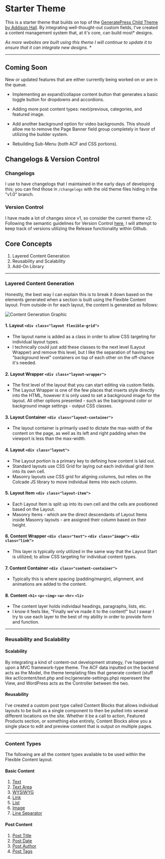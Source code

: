 # Starter Theme

This is a starter theme that builds on top of the [GeneratePress Child Theme by Addison Hall](https://github.com/addisonhall/generatepress-child "GitHub Link"). By integrating well-thought-out custom fields, I've created a content management system that, at it's core, can build most* designs. 

*As more websites are built using this theme I will continue to update it to ensure that it can integrate new designs. \**

---

## Coming Soon

New or updated features that are either currently being worked on or are in the queue.

- Implementing an expand/collapse content button that generates a basic toggle button for dropdowns and accordions. 

- Adding more post content types: next/previous, categories, and featured image.

- Add another background option for video backgrounds. This should allow me to remove the Page Banner field group completely in favor of utilizing the builder system.

- Rebuilding Sub-Menu (both ACF and CSS portions).

## Changelogs & Version Control

### Changelogs
I use to have changelogs that I maintained in the early days of developing this; you can find those in `/changelogs` with the old theme files hiding in the "v1.0" branch. 

### Version Control

I have made a lot of changes since v1, so consider the current theme v2. Following the semantic guidelines for Version Control [here](https://semver.org/ "Semantic Versioning 2.0.0"), I will attempt to keep track of versions utilizing the Release functionality within Github.

## Core Concepts

1. Layered Content Generation
2. Reusability and Scalability
3. Add-On Library

---

### Layered Content Generation

Honestly, the best way I can explain this is to break it down based on the elements generated when a section is built using the Flexible Content layout. From outside-in for each layout, the content is generated as follows:

![Content Generation Graphic](https://i.imgur.com/Oy1YzYa.png)

#### 1. Layout `<div class="layout flexible-grid">`

- The layout name is added as a class in order to allow CSS targeting for individual layout types. 
- I technically could just add these classes to the next level (Layout Wrapper) and remove this level, but I like the separation of having two "background level" containers on top of each other on the off-chance it's needed.

#### 2. Layout Wrapper `<div class="layout-wrapper">`

- The first level of the layout that you can start editing via custom fields. 
- The Layout Wrapper is one of the few places that inserts style directly into the HTML, however it is only used to set a background image for the layout. All other options presented - such as the background color or background image settings - output CSS classes.

#### 3. Layout Container `<div class="layout-container">`

- The layout container is primarily used to dictate the max-width of the content on the page, as well as its left and right padding when the viewport is less than the max-width. 

#### 4. Layout `<div class="layout">`

- The Layout portion is a primary key to defining how content is laid out. 
- Standard layouts use CSS Grid for laying out each individual grid item into its own cell.
- Masonry layouts use CSS grid for aligning columns, but relies on the Colcade JS library to move individual items into each column. 

#### 5. Layout Item `<div class="layout-item">`

- Each Layout Item is split up into its own cell and the cells are positioned based on the Layout. 
- Masonry Items - which are the direct descendants of Layout Items inside Masonry layouts - are assigned their column based on their height. 

#### 6. Content Wrapper `<div class="text">` `<div class="image">` `<div class="link">`

- This layer is typically only utilized in the same way that the Layout Start is utilized; to allow CSS targeting for individual content types.

#### 7. Content Container `<div class="content-container">`

- Typically this is where spacing (padding/margin), alignment, and animations are added to the content.

#### 8. Content `<h1>` `<p>` `<img>` `<a>` `<hr>` `<li>`

- The content layer holds individaul headings, paragraphs, lists, etc. 
- I know it feels like, "Finally we've made it to the content!" but I swear I try to use each layer to the best of my ability in order to provide form and function.

---

### Reusability and Scalability

#### Scalability

By integrating a kind of content-out development strategy, I've happened upon a MVC framework-type theme. The ACF data inputted on the backend acts as the Model, the theme templating files that generate content (stuff like acf/content/text.php and inc/generate-settings.php) reperesent the View, and WordPress acts as the Controller between the two.

#### Reusability

I've created a custom post type called Content Blocks that allows individual layouts to be built as a single component to then be pulled into several different locations on the site. Whether it be a call to action, Featured Products section, or something else entirely, Content Blocks allow you a single place to edit and preview content that is output on multiple pages.

---

### Content Types

The following are all the content types available to be used within the Flexible Content layout.

#### Basic Content

1. [Text](https://i.imgur.com/U5aE1EN.png)
2. [Text Area](https://i.imgur.com/ALMMLL7.png)
3. [WYSIWYG](https://i.imgur.com/xlN1zvf.png)
4. [Link](https://i.imgur.com/mOjtkJX.png)
5. [List](https://i.imgur.com/9NiIXSL.png)
6. [Image](https://i.imgur.com/cGPecH5.png)
7. [Line Separator](https://i.imgur.com/Md5Bljh.png)

#### Post Content

1. [Post Title](https://i.imgur.com/utIKTLS.png)
2. [Post Date](https://i.imgur.com/aj05zDY.png)
3. [Post Author](https://i.imgur.com/iqGl6MD.png)
4. [Post Tags](https://i.imgur.com/hSJ52m1.png)